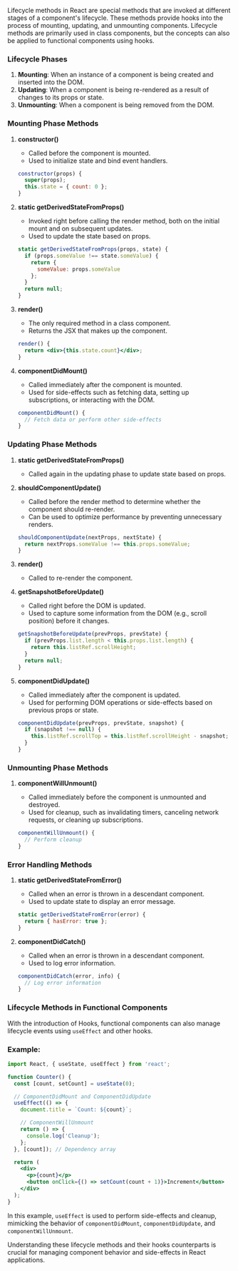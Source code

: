 Lifecycle methods in React are special methods that are invoked at different stages of a component's lifecycle. These methods provide hooks into the process of mounting, updating, and unmounting components. Lifecycle methods are primarily used in class components, but the concepts can also be applied to functional components using hooks.

### Lifecycle Phases

1. **Mounting**: When an instance of a component is being created and inserted into the DOM.
2. **Updating**: When a component is being re-rendered as a result of changes to its props or state.
3. **Unmounting**: When a component is being removed from the DOM.

### Mounting Phase Methods

1. **constructor()**
    - Called before the component is mounted.
    - Used to initialize state and bind event handlers.
    
    ```jsx
    constructor(props) {
      super(props);
      this.state = { count: 0 };
    }
    ```
    
2. **static getDerivedStateFromProps()**
    - Invoked right before calling the render method, both on the initial mount and on subsequent updates.
    - Used to update the state based on props.
    
    ```jsx
    static getDerivedStateFromProps(props, state) {
      if (props.someValue !== state.someValue) {
        return {
          someValue: props.someValue
        };
      }
      return null;
    }
    
    ```
    
3. **render()**
    - The only required method in a class component.
    - Returns the JSX that makes up the component.
    
    ```jsx
    render() {
      return <div>{this.state.count}</div>;
    }
    
    ```
    
4. **componentDidMount()**
    - Called immediately after the component is mounted.
    - Used for side-effects such as fetching data, setting up subscriptions, or interacting with the DOM.
    
    ```jsx
    componentDidMount() {
      // Fetch data or perform other side-effects
    }
    
    ```
    

### Updating Phase Methods

1. **static getDerivedStateFromProps()**
    - Called again in the updating phase to update state based on props.
2. **shouldComponentUpdate()**
    - Called before the render method to determine whether the component should re-render.
    - Can be used to optimize performance by preventing unnecessary renders.
    
    ```jsx
    shouldComponentUpdate(nextProps, nextState) {
      return nextProps.someValue !== this.props.someValue;
    }
    
    ```
    
3. **render()**
    - Called to re-render the component.
4. **getSnapshotBeforeUpdate()**
    - Called right before the DOM is updated.
    - Used to capture some information from the DOM (e.g., scroll position) before it changes.
    
    ```jsx
    getSnapshotBeforeUpdate(prevProps, prevState) {
      if (prevProps.list.length < this.props.list.length) {
        return this.listRef.scrollHeight;
      }
      return null;
    }
    
    ```
    
5. **componentDidUpdate()**
    - Called immediately after the component is updated.
    - Used for performing DOM operations or side-effects based on previous props or state.
    
    ```jsx
    componentDidUpdate(prevProps, prevState, snapshot) {
      if (snapshot !== null) {
        this.listRef.scrollTop = this.listRef.scrollHeight - snapshot;
      }
    }
    ```
    

### Unmounting Phase Methods

1. **componentWillUnmount()**
    - Called immediately before the component is unmounted and destroyed.
    - Used for cleanup, such as invalidating timers, canceling network requests, or cleaning up subscriptions.
    
    ```jsx
    componentWillUnmount() {
      // Perform cleanup
    }
    ```
    

### Error Handling Methods

1. **static getDerivedStateFromError()**
    - Called when an error is thrown in a descendant component.
    - Used to update state to display an error message.
    
    ```jsx
    static getDerivedStateFromError(error) {
      return { hasError: true };
    }
    ```
    
2. **componentDidCatch()**
    - Called when an error is thrown in a descendant component.
    - Used to log error information.
    
    ```jsx
    componentDidCatch(error, info) {
      // Log error information
    }
    
    ```
    

### Lifecycle Methods in Functional Components

With the introduction of Hooks, functional components can also manage lifecycle events using `useEffect` and other hooks.

### Example:

```jsx
import React, { useState, useEffect } from 'react';

function Counter() {
  const [count, setCount] = useState(0);

  // ComponentDidMount and ComponentDidUpdate
  useEffect(() => {
    document.title = `Count: ${count}`;

    // ComponentWillUnmount
    return () => {
      console.log('Cleanup');
    };
  }, [count]); // Dependency array

  return (
    <div>
      <p>{count}</p>
      <button onClick={() => setCount(count + 1)}>Increment</button>
    </div>
  );
}

```

In this example, `useEffect` is used to perform side-effects and cleanup, mimicking the behavior of `componentDidMount`, `componentDidUpdate`, and `componentWillUnmount`.

Understanding these lifecycle methods and their hooks counterparts is crucial for managing component behavior and side-effects in React applications.
